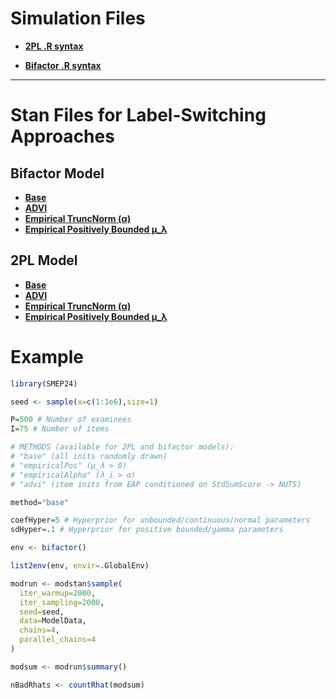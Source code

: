 # Simulation Files

  - [**2PL .R syntax**](https://github.com/nathdep/SMEP24/blob/main/R/twopl.R)

  - [**Bifactor .R syntax**](https://github.com/nathdep/SMEP24/blob/main/R/bifactor.R)

-----------------

# Stan Files for Label-Switching Approaches

## Bifactor Model

  - [**Base**](https://github.com/nathdep/SMEP24/blob/main/Stan/bifactor_base.stan)
  - [**ADVI**](https://github.com/nathdep/SMEP24/blob/main/Stan/bifactor_advi.stan)
  - [**Empirical TruncNorm (α)**](https://github.com/nathdep/SMEP24/blob/main/Stan/bifactor_empiricalAlpha.stan)
  - [**Empirical Positively Bounded μ_λ**](https://github.com/nathdep/SMEP24/blob/main/Stan/bifactor_empiricalPos.stan)

## 2PL Model
  - [**Base**](https://github.com/nathdep/SMEP24/blob/main/Stan/twopl_base.stan)
  - [**ADVI**](https://github.com/nathdep/SMEP24/blob/main/Stan/twopl_advi.stan)
  - [**Empirical TruncNorm (α)**](https://github.com/nathdep/SMEP24/blob/main/Stan/twopl_empiricalAlpha.stan)
  - [**Empirical Positively Bounded μ_λ**](https://github.com/nathdep/SMEP24/blob/main/Stan/twopl_empiricalPos.stan)

# Example

```r
library(SMEP24)

seed <- sample(x=c(1:1e6),size=1)

P=500 # Number of examinees
I=75 # Number of items

# METHODS (available for 2PL and bifactor models):
# "base" (all inits randomly drawn)
# "empiricalPos" (μ_λ > 0)
# "empiricalAlpha" (λ_i > α)
# "advi" (item inits from EAP conditioned on StdSumScore -> NUTS)

method="base"

coefHyper=5 # Hyperprior for unbounded/continuous/normal parameters
sdHyper=.1 # Hyperprior for positive bounded/gamma parameters

env <- bifactor()

list2env(env, envir=.GlobalEnv)

modrun <- modstan$sample(
  iter_warmup=2000,
  iter_sampling=2000,
  seed=seed,
  data=ModelData,
  chains=4,
  parallel_chains=4
)

modsum <- modrun$summary()

nBadRhats <- countRhat(modsum)

```
